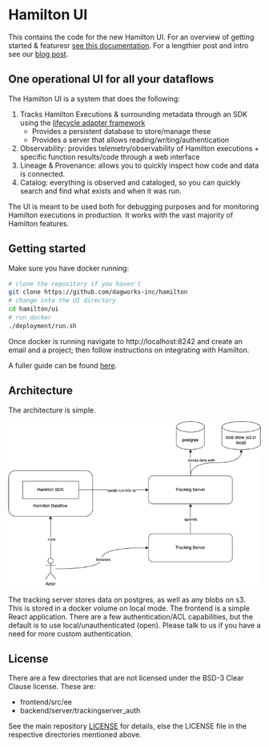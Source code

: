 # Hamilton UI

This contains the code for the new Hamilton UI. For an overview of getting started & featuresr
[see this documentation](https://hamilton.dagworks.io/en/latest/concepts/ui). For a lengthier post and intro see our [blog post](https://blog.dagworks.io/p/hamilton-ui-streamlining-metadata).

## One operational UI for all your dataflows

The Hamilton UI is a system that does the following:

1. Tracks Hamilton Executions & surrounding metadata through an SDK using the [lifecycle adapter framework](https://hamilton.dagworks.io/en/latest/reference/lifecycle-hooks/)
   * Provides a persistent database to store/manage these
   * Provides a server that allows reading/writing/authentication
2. Observability: provides telemetry/observability of Hamilton executions + specific function results/code through a web interface
3. Lineage & Provenance: allows you to quickly inspect how code and data is connected.
4. Catalog: everything is observed and cataloged, so you can quickly search and find what exists and when it was run.

The UI is meant to be used both for debugging purposes and for monitoring Hamilton executions in production.
It works with the vast majority of Hamilton features.


## Getting started
Make sure you have docker running:
```bash
# clone the repository if you haven't
git clone https://github.com/dagworks-inc/hamilton
# change into the UI directory
cd hamilton/ui
# run docker
./deployment/run.sh
```
Once docker is running navigate to http://localhost:8242 and create an email and a project; then follow
instructions on integrating with Hamilton.

A fuller guide can be found [here](https://hamilton.dagworks.io/en/latest/concepts/ui).

## Architecture

The architecture is simple.

![architecture-diagram](./hamilton-ui-architecture.png)

The tracking server stores data on postgres, as well as any blobs on s3. This is stored in a docker volume
on local mode. The frontend is a simple React application. There are a few authentication/ACL capabilities,
but the default is to use local/unauthenticated (open). Please talk to us if you have a need for more custom authentication.


## License

There are a few directories that are not licensed under the BSD-3 Clear Clause license. These are:
* frontend/src/ee
* backend/server/trackingserver_auth

See the main repository [LICENSE](../LICENSE) for details, else the LICENSE file in the respective directories
mentioned above.
